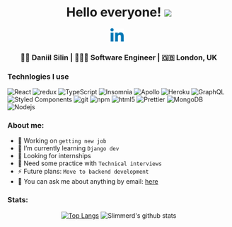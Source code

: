 <div align="center">
  <h1> Hello everyone! <img src="https://media.giphy.com/media/hvRJCLFzcasrR4ia7z/giphy.gif" width="25px"></h1>
</div>

<p align='center'> 
<a href="https://www.linkedin.com/in/nrkkkkk/"><img height="30" src="https://raw.githubusercontent.com/Slimmerd/Slimmerd/master/icons/052-linkedin.png?raw=true"></a>&nbsp;&nbsp;

<div align="center">
<h3> 👨‍🎓 Daniil Silin | 👨🏻‍💻 Software Engineer | 🇬🇧 London, UK </h3> 
</div>


<h3>Technlogies I use</h3>
<p>
  <img alt="React" src="https://img.shields.io/badge/-React-45b8d8?style=flat-square&logo=react&logoColor=white" />
  <img alt="redux" src="https://img.shields.io/badge/-Redux-764ABC?style=flat-square&logo=redux&logoColor=white" />
  <img alt="TypeScript" src="https://img.shields.io/badge/-TypeScript-007ACC?style=flat-square&logo=typescript&logoColor=white" />
  <img alt="Insomnia" src="https://img.shields.io/badge/-Insomnia-5849BE?style=flat-square&logo=insomnia&logoColor=white" />
  <img alt="Apollo" src="https://img.shields.io/badge/-Apollo%20GraphQL-311C87?style=flat-square&logo=apollo-graphql&logoColor=white" />
  <img alt="Heroku" src="https://img.shields.io/badge/-Heroku-430098?style=flat-square&logo=heroku&logoColor=white" />
  <img alt="GraphQL" src="https://img.shields.io/badge/-GraphQL-E10098?style=flat-square&logo=graphql&logoColor=white" />
  <img alt="Styled Components" src="https://img.shields.io/badge/-Styled_Components-db7092?style=flat-square&logo=styled-components&logoColor=white" />
  <img alt="git" src="https://img.shields.io/badge/-Git-F05032?style=flat-square&logo=git&logoColor=white" />
  <img alt="npm" src="https://img.shields.io/badge/-NPM-CB3837?style=flat-square&logo=npm&logoColor=white" />
  <img alt="html5" src="https://img.shields.io/badge/-HTML5-E34F26?style=flat-square&logo=html5&logoColor=white" />
  <img alt="Prettier" src="https://img.shields.io/badge/-Prettier-F7B93E?style=flat-square&logo=prettier&logoColor=white" />
  <img alt="MongoDB" src="https://img.shields.io/badge/-MongoDB-13aa52?style=flat-square&logo=mongodb&logoColor=white" />
  <img alt="Nodejs" src="https://img.shields.io/badge/-Nodejs-43853d?style=flat-square&logo=Node.js&logoColor=white" />
</p>


### About me: 

- 🔭 Working on `getting new job`
- 🌱 I’m currently learning `Django dev`
- 👯 Looking for internships
- 🤔 Need some practice with `Technical interviews`
- ⚡ Future plans: `Move to backend development`
- 💬 You can ask me about anything by email: [here](mailto:daniil.silin@gmail.com)

### Stats: 
<div align="center">
  
[![Top Langs](https://github-readme-stats.vercel.app/api/top-langs/?username=Slimmerd&count_private=true&layout=compact)](https://github.com/anuraghazra/github-readme-stats)
![Slimmerd's github stats](https://github-readme-stats.vercel.app/api/?username=Slimmerd&count_private=true&show_icons=true&title_color=1F75C8&icon_color=2AA410&text_color=2CE50&bg_color=ffffff) 

</div>


<!--
**Slimmerd/Slimmerd** is a ✨ _special_ ✨ repository because its `README.md` (this file) appears on your GitHub profile.
-->
